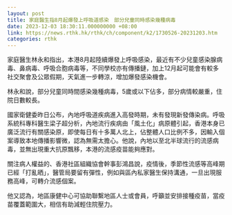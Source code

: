```yaml
---
layout: post
title: 家庭醫生指8月起爆發上呼吸道感染　部分兒童同時感染幾種病毒
date: 2023-12-03 18:30:11.000000000 +08:00
link: https://news.rthk.hk/rthk/ch/component/k2/1730526-20231203.htm
categories: rthk
---
```


家庭醫生林永和指出，本港8月起陸續爆發上呼吸感染，最近有不少兒童感染腺病毒、鼻病毒、呼吸合胞病毒等，不同學校亦有傳播鏈，加上12月起可能會有較多社交聚會及公眾假期，天氣進一步轉涼，增加爆發感染機會。

林永和說，部分兒童同時間感染幾種病毒，5歲或以下佔多，部分病情較嚴重，住院日數較長。

國家衛健委昨日公布，內地呼吸道疾病進入高發時期，未有發現新發傳染病。呼吸系統科專科醫生梁子超分析，內地流行疾病由「風土化」病原體引起，香港本身已廣泛流行有關感染原，即使每日有十多萬人北上，佔整體人口比例不多，因輸入個案導致本地傳播影響微，認為無需太擔心。他說，內地以至北半球流行的流感病毒，並無出現重大抗原飄移，本港的流感疫苗能夠應對。

關注病人權益的、香港社區組織協會幹事彭鴻昌說，疫情後，季節性流感等高峰期已經「打亂晒」，醫管局要留有彈性，例如與區內私家醫生保持溝通，一旦出現服務高峰，可轉介流感個案。

他又認為，地區康健中心可協助聯繫地區人士或會員，呼籲並安排接種疫苗，當疫苗覆蓋範圍大，相信有助減輕住院壓力。
